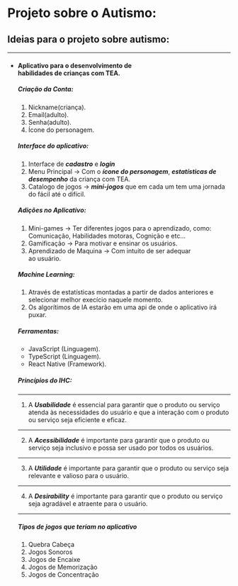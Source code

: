 
# Projeto sobre o Autismo:

## Ideias para o projeto sobre autismo:
--- 
- #### Aplicativo para o desenvolvimento de <br> habilidades de crianças com TEA.

    ##### Criação da Conta:
    1. Nickname(criança).
    2. Email(adulto).
    3. Senha(adulto).
    4. Ícone do personagem.
    
    ##### Interface do aplicativo:
    1. Interface de ***cadastro*** e ***login***
    2. Menu Principal → Com o ***ícone do personagem***, ***estatísticas de desempenho*** da criança com TEA.
    3. Catalogo de jogos → ***mini-jogos*** que em cada um tem uma jornada do fácil até o difícil.
     
    ##### Adições no Aplicativo:
    1. Mini-games → Ter diferentes jogos para o aprendizado, como: Comunicação, Habilidades motoras, Cognição e etc... 
    2. Gamificação → Para motivar e ensinar os usuários.
    3. Aprendizado de Maquina → Com intuito de ser adequar <br>  ao usuário.
    
    ##### Machine Learning:
    1. Através de estatísticas montadas a partir de dados anteriores e selecionar melhor execício naquele momento.
    2. Os algorítimos de IA estarão em uma api de onde o aplicativo irá puxar.

    ##### Ferramentas:
    - JavaScript (Linguagem).
    - TypeScript (Linguagem).
    - React Native (Framework).

    ##### Princípios do IHC:
    ---
    1. A ***Usabilidade*** é essencial para garantir que o produto 
    ou serviço atenda às necessidades do usuário e que a 
    interação com o produto ou serviço seja eficiente e 
    eficaz.  
    ---
    2. A ***Acessibilidade*** é importante para garantir que o 
    produto ou serviço seja inclusivo e possa ser usado por 
    todos os usuários.
    ---
    3. A ***Utilidade*** é importante para garantir que o 
    produto ou serviço seja relevante e valioso 
    para o usuário. 
    ---
    4. A ***Desirability*** é importante para garantir que o 
    produto ou serviço seja agradável e atraente 
    para o usuário.
    ----

    ##### Tipos de jogos que teriam no aplicativo
    1. Quebra Cabeça
    2. Jogos Sonoros
    3. Jogos de Encaixe
    4. Jogos de Memorização
    5. Jogos de Concentração
